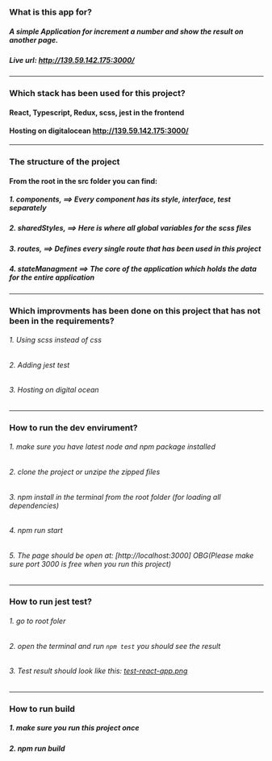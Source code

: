 ###  What is this app for?
##### A simple Application for increment a number and show the result on another page.
##### Live url: http://139.59.142.175:3000/
----

###  Which stack has been used for this project?

#### React, Typescript, Redux, scss, jest in the frontend
#### Hosting on  digitalocean http://139.59.142.175:3000/
------

### The structure of the project 
#### From the root in the src  folder you can find:
##### 1. components,    ==> Every component has its style, interface, test separately 
##### 2. sharedStyles,  ==> Here is where all global variables for the scss files
##### 3. routes,        ==> Defines every single  route that has been used in this project
##### 4. stateManagment ==> The core of the application which holds the data for the entire application

------

### Which improvments has been done on this project that has not been in the requirements?
###### 1. Using scss instead of css
###### 2. Adding jest test
###### 3. Hosting on digital ocean
------

### How to run the dev envirument? 
###### 1. make sure you have latest node and npm package installed
###### 2. clone the project or unzipe the zipped files
###### 3. npm install in the terminal from the root folder (for loading all dependencies)
###### 4. npm run start
###### 5. The page should be open at: [http://localhost:3000] *OBG*(Please make sure port 3000 is free when you run this project)

------
### How to run jest test?
###### 1. go to root foler
###### 2. open the terminal and run `npm test` you should see the result 
###### 3. Test result should look like this: [test-react-app.png](./public/test-react-app.png)

------
### How to run build
##### 1. make sure you run this project once 
##### 2. npm run build
